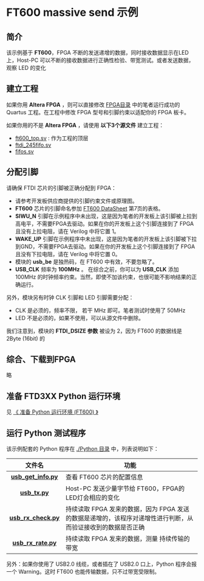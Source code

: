 FT600 massive send 示例
===============================

## 简介

该示例基于 **FT600**，FPGA 不断的发送递增的数据，同时接收数据显示在LED上，Host-PC 可以不断的接收数据进行正确性检验、带宽测试。或者发送数据，观察 LED 的变化

## 建立工程

如果你用 **Altera FPGA** ，则可以直接修改 [FPGA目录](https://github.com/WangXuan95/FTDI-245fifo-interface/blob/master/example/FT600_massive_send/FPGA) 中的笔者运行成功的 Quartus 工程。在工程中修改 FPGA 型号和引脚约束以适配你的 FPGA 板卡。

如果你用的不是 **Altera FPGA** ，请使用 **以下3个源文件** 建立工程：

* [ft600_top.sv](https://github.com/WangXuan95/FTDI-245fifo-interface/blob/master/example/FT600_massive_send/FPGA/ft600_top.sv) : 作为工程的顶层
* [ftdi_245fifo.sv](https://github.com/WangXuan95/FTDI-245fifo-interface/blob/master/RTL/ftdi_245fifo.sv)
* [fifos.sv](https://github.com/WangXuan95/FTDI-245fifo-interface/blob/master/RTL/fifos.sv)

## 分配引脚

请确保 FTDI 芯片的引脚被正确分配到 FPGA：

* 请参考开发板供应商提供的引脚约束文件或原理图。
* **FT600** 芯片的引脚命名参加 [FT600 DataSheet](https://www.ftdichip.com/Support/Documents/DataSheets/ICs/DS_FT600Q-FT601Q%20IC%20Datasheet.pdf) 第7页的表格。
* **SIWU_N** 引脚在示例程序中未出现，这是因为笔者的开发板上该引脚被上拉到高电平，不需要FPGA去驱动。如果在你的开发板上这个引脚连接到了 FPGA 且没有上拉电阻，请在 Verilog 中将它置 1。
* **WAKE_UP** 引脚在示例程序中未出现，这是因为笔者的开发板上该引脚被下拉到GND，不需要FPGA去驱动。如果在你的开发板上这个引脚连接到了 FPGA 且没有下拉电阻，请在 Verilog 中将它置 0。
* 模块的 **usb_be** 是独热码，在 FT600 中有效，不要忽略了。
* **USB_CLK** 频率为 **100MHz** 。 在综合之前，你可以为 **USB_CLK** 添加 100MHz 的时钟频率约束。当然，即使不加该约束，也很可能不影响结果的正确运行。

另外，模块另有时钟 CLK 引脚和 LED 引脚需要分配：

* CLK 是必须的，频率不限， 若干 MHz 即可。笔者测试时使用了 50MHz
* LED 不是必须的，如果不使用，可以从源文件中删除。

我们注意到，模块的 **FTDI_DSIZE 参数** 被设为 2，因为 FT600 的数据线是 2Byte (16bit) 的

## 综合、下载到FPGA

略

## 准备 FTD3XX Python 运行环境

见 [《 准备 Python 运行环境 (FT600) 》](https://github.com/WangXuan95/FTDI-245fifo-interface/blob/master/doc/Python_FTD3XX_guide.md)

## 运行 Python 测试程序

该示例配套的 Python 程序在 [./Python 目录](https://github.com/WangXuan95/FTDI-245fifo-interface/blob/master/example/FT600_massive_send/Python) 中，列表说明如下：

| 文件名           | 功能    |
| :--------:       | -----    |
| [**usb_get_info.py**](https://github.com/WangXuan95/FTDI-245fifo-interface/blob/master/example/FT600_massive_send/Python/usb_get_info.py) | 查看 FT600 芯片的配置信息    |
| [**usb_tx.py**](https://github.com/WangXuan95/FTDI-245fifo-interface/blob/master/example/FT600_massive_send/Python/usb_tx.py) | Host-PC 发送少量字节给 FT600，FPGA的 LED灯会相应的变化    |
| [**usb_rx_check.py**](https://github.com/WangXuan95/FTDI-245fifo-interface/blob/master/example/FT600_massive_send/Python/usb_rx_check.py)   | 持续读取 FPGA 发来的数据，因为 FPGA 发送的数据是递增的，该程序对递增性进行判断，从而验证接收到的数据是否正确 |
| [**usb_rx_rate.py**](https://github.com/WangXuan95/FTDI-245fifo-interface/blob/master/example/FT600_massive_send/Python/usb_rx_rate.py)  | 持续读取 FPGA 发来的数据，测量 持续传输的带宽 |

另外：如果你使用了 USB2.0 线缆，或者插在了 USB2.0 口上，Python 程序会报一个 Warning。这时 FT600 也能传输数据，只不过带宽受限制。


